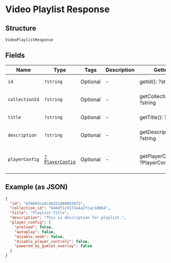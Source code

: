 
# Video Playlist Response

## Structure

`VideoPlaylistResponse`

## Fields

| Name | Type | Tags | Description | Getter | Setter |
|  --- | --- | --- | --- | --- | --- |
| `id` | `?string` | Optional | - | getId(): ?string | setId(?string id): void |
| `collectionId` | `?string` | Optional | - | getCollectionId(): ?string | setCollectionId(?string collectionId): void |
| `title` | `?string` | Optional | - | getTitle(): ?string | setTitle(?string title): void |
| `description` | `?string` | Optional | - | getDescription(): ?string | setDescription(?string description): void |
| `playerConfig` | [`?PlayerConfig`](../../doc/models/player-config.md) | Optional | - | getPlayerConfig(): ?PlayerConfig | setPlayerConfig(?PlayerConfig playerConfig): void |

## Example (as JSON)

```json
{
  "id": "659693cadc46251d898930f2",
  "collection_id": "646df1c9173a4a2fcac180b4",
  "title": "Playlist-Title",
  "description": "This is description for playlist.",
  "player_config": {
    "preload": false,
    "autoplay": false,
    "disable_seek": false,
    "disable_player_controls": false,
    "powered_by_gumlet_overlay": false
  }
}
```

